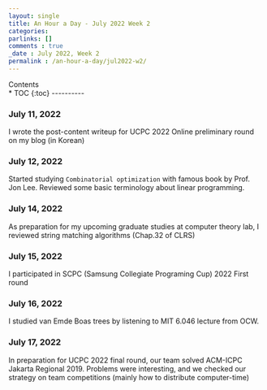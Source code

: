 ```yaml
---
layout: single
title: An Hour a Day - July 2022 Week 2
categories: 
parlinks: []
comments : true
_date : July 2022, Week 2
permalink : /an-hour-a-day/jul2022-w2/
---
```

<div id="toc">
Contents
</div>
* TOC
{:toc}
----------

### July 11, 2022
I wrote the post-content writeup for UCPC 2022 Online preliminary round on my blog (in Korean)

### July 12, 2022
Started studying `Combinatorial optimization` with famous book by Prof. Jon Lee. Reviewed some basic terminology about linear programming.

### July 14, 2022
As preparation for my upcoming graduate studies at computer theory lab, I reviewed string matching algorithms (Chap.32 of CLRS)

### July 15, 2022
I participated in SCPC (Samsung Collegiate Programing Cup) 2022 First round

### July 16, 2022
I studied van Emde Boas trees by listening to MIT 6.046 lecture from OCW.

### July 17, 2022
In preparation for UCPC 2022 final round, our team solved ACM-ICPC Jakarta Regional 2019. Problems were interesting, and we checked our strategy on team competitions (mainly how to distribute computer-time)